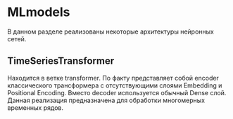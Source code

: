 # MLmodels
В данном разделе реализованы некоторые архитектуры нейронных сетей.

## TimeSeriesTransformer
Находится в ветке transformer. По факту представляет собой encoder классического трансформера с отсутствующими слоями Embedding и Positional Encoding. Вместо decoder используется обычный Dense слой. Данная реализация предназначена для обработки многомерных временных рядов.
